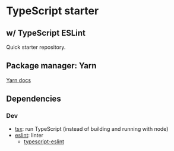 # TypeScript starter

## w/ TypeScript ESLint

Quick starter repository.

## Package manager: Yarn

[Yarn docs](https://yarnpkg.com/)

## Dependencies

### Dev

- [tsx](https://tsx.is/): run TypeScript (instead of building and running with node)
- [eslint](https://eslint.org/): linter
  - [typescript-eslint](https://github.com/typescript-eslint/typescript-eslint)
